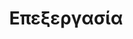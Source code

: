 ---
layout: slides
title: Επεξεργασία
image_url: /images/unity.png
caption: Η ελευθερία δημιουργίας μέσα από την επεξεργασία με τη χρήση εργαλείων.
slides:
  - android-emulator
  - app
  - arduino-uno
  - cad
  - design
  - html-app
  - minecraft-end-user
  - sketchpad
---